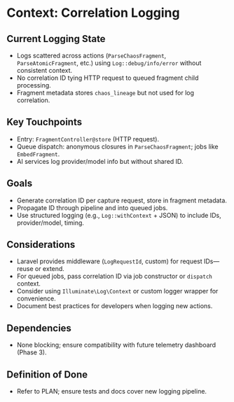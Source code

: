 # Context: Correlation Logging

## Current Logging State
- Logs scattered across actions (`ParseChaosFragment`, `ParseAtomicFragment`, etc.) using `Log::debug/info/error` without consistent context.
- No correlation ID tying HTTP request to queued fragment child processing.
- Fragment metadata stores `chaos_lineage` but not used for log correlation.

## Key Touchpoints
- Entry: `FragmentController@store` (HTTP request).
- Queue dispatch: anonymous closures in `ParseChaosFragment`; jobs like `EmbedFragment`.
- AI services log provider/model info but without shared ID.

## Goals
- Generate correlation ID per capture request, store in fragment metadata.
- Propagate ID through pipeline and into queued jobs.
- Use structured logging (e.g., `Log::withContext` + JSON) to include IDs, provider/model, timing.

## Considerations
- Laravel provides middleware (`LogRequestId`, custom) for request IDs—reuse or extend.
- For queued jobs, pass correlation ID via job constructor or `dispatch` context.
- Consider using `Illuminate\Log\Context` or custom logger wrapper for convenience.
- Document best practices for developers when logging new actions.

## Dependencies
- None blocking; ensure compatibility with future telemetry dashboard (Phase 3).

## Definition of Done
- Refer to PLAN; ensure tests and docs cover new logging pipeline.
